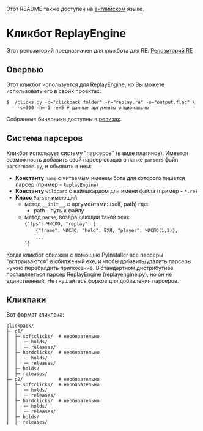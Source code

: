 Этот README также доступен на [английском](/README.md) языке.

# Кликбот ReplayEngine
Этот репозиторий предназначен для кликбота для RE. [Репозиторий RE](https://github.com/tobyadd/replayengine)

## Овервью

Этот кликбот используется для ReplayEngine, но Вы можете использовать его в своих проектах.

```shell
$ ./clicks.py -c="clickpack folder" -r="replay.re" -o="output.flac" \
    -s=300 -h=-1 -e=5 # данные аргументы опциональны
```
Собранные бинарники доступны в [релизах](https://github.com/tobyadd/clicks).

## Система парсеров

Кликбот использует систему "парсеров" (в виде плагинов). Имеется возможность добавить свой парсер создав в
папке `parsers` файл `parsername.py`, и обьявить в нем:

- **Константу** `name` с читаемым именем бота для которого пишется парсер (пример - `ReplayEngine`)
- **Константу** `wildcard` с вайлдкардом для имени файла (пример - `*.re`)
- **Класс** `Parser` имеющий:
  - метод `__init__`, с аргументами: (self, path) где:
    - path - путь к файлу
  - метод `parse`, возвращающий такой хеш:<br>
    `{"fps": ЧИСЛО, "replay": [`<br>
    `    {"frame": ЧИСЛО, "hold": БУЛ, "player": ЧИСЛО(1,2)},`<br>
    `    ...`<br>
    `]}`<br>

Когда кликбот сбилжен с помощью PyInstaller все парсеры "встраиваются" в сбилженый exe, и чтобы
добавить/удалить парсеры нужно перебилдить приложение. В стандартном дистрибутиве поставляеться
парсер ReplayEngine ([replayengine.py](/parsers/replayengine.py)), но он не единственный.
Не гнушайтесь форков для добавления парсеров.

## Кликпаки

Вот формат кликпака:
```
clickpack/
├─ p1/
│  ├─ softclicks/  # необязательно
│  │  ├─ holds/
│  │  ├─ releases/
│  ├─ hardclicks/  # необязательно
│  │  ├─ holds/
│  │  ├─ releases/
│  ├─ holds/
│  ├─ releases/
├─ p2/             # необязательно
│  ├─ softclicks/  # необязательно
│  │  ├─ holds/
│  │  ├─ releases/
│  ├─ hardclicks/  # необязательно
│  │  ├─ holds/
│  │  ├─ releases/
│  ├─ holds/
│  ├─ releases/
```


